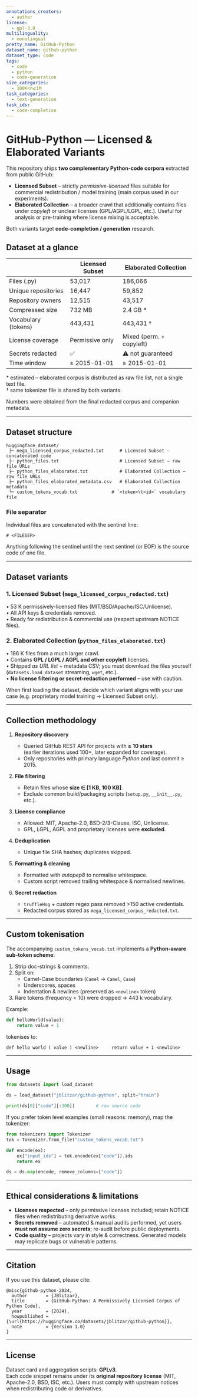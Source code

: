 ```yaml
---
annotations_creators:
  - author
license:
  - gpl-3.0
multilinguality:
  - monolingual
pretty_name: GitHub-Python
dataset_name: github-python
dataset_type: code
tags:
  - code
  - python
  - code-generation
size_categories:
  - 100K<n⩽1M
task_categories:
  - text-generation
task_ids:
  - code-completion
---
```


# GitHub-Python — Licensed & Elaborated Variants

This repository ships **two complementary Python-code corpora** extracted from
public GitHub:

* **Licensed Subset** – strictly *permissive-licensed* files suitable for
  commercial redistribution / model training (main corpus used in our
  experiments).
* **Elaborated Collection** – a broader crawl that additionally contains files
  under *copyleft* or unclear licenses (GPL/AGPL/LGPL, etc.).  Useful for
  analysis or pre-training where license mixing is acceptable.

Both variants target **code-completion / generation** research.

## Dataset at a glance

|                           | **Licensed Subset** | **Elaborated Collection** |
| ------------------------- | ------------------- | ------------------------- |
| Files (.py)               | 53,017              | 186,066                  |
| Unique repositories       | 16,447              | 59,852                   |
| Repository owners         | 12,515              | 43,517                   |
| Compressed size           | 732 MB              | 2.4 GB \*               |
| Vocabulary (tokens)       | 443,431             | 443,431 †               |
| License coverage          | Permissive only     | Mixed (perm. + copyleft) |
| Secrets redacted          | ✅                  | ⚠️ not guaranteed       |
| Time window               | ≥ 2015-01-01        | ≥ 2015-01-01             |

\* estimated – elaborated corpus is distributed as raw file list, not a single
text file.  
† same tokenizer file is shared by both variants.

Numbers were obtained from the final redacted corpus and companion metadata.

---

## Dataset structure

```
huggingface_dataset/
 ├─ mega_licensed_corpus_redacted.txt      # Licensed Subset – concatenated code
 ├─ python_files.txt                       # Licensed Subset – raw file URLs
 ├─ python_files_elaborated.txt            # Elaborated Collection – raw file URLs
 ├─ python_files_elaborated_metadata.csv   # Elaborated Collection metadata
 └─ custom_tokens_vocab.txt             # `<token>\t<id>` vocabulary file
```

### File separator

Individual files are concatenated with the sentinel line:

```
# <FILESEP>
```

Anything following the sentinel until the next sentinel (or EOF) is the source
code of one file.

---

## Dataset variants

### 1. Licensed Subset  (`mega_licensed_corpus_redacted.txt`)

• 53 K permissively-licensed files (MIT/BSD/Apache/ISC/Unlicense).  
• All API keys & credentials removed.  
• Ready for redistribution & commercial use (respect upstream NOTICE files).

### 2. Elaborated Collection  (`python_files_elaborated.txt`)

• 186 K files from a much larger crawl.  
• Contains **GPL / LGPL / AGPL and other copyleft** licenses.  
• Shipped *as URL list* + metadata CSV; you must download the files yourself
  (`datasets.load_dataset` streaming, `wget`, etc.).  
• **No license filtering or secret-redaction performed** – use with caution.

When first loading the dataset, decide which variant aligns with your use case
(e.g. proprietary model training → Licensed Subset only).

---

## Collection methodology

1. **Repository discovery**

   - Queried GitHub REST API for projects with **≥ 10 stars**  
     (earlier iterations used 100+, later expanded for coverage).
   - Only repositories with primary language _Python_ and last commit ≥ 2015.

2. **File filtering**

   - Retain files whose **size ∈ [1 KB, 100 KB]**.
   - Exclude common build/packaging scripts (`setup.py`, `__init__.py`, etc.).

3. **License compliance**

   - Allowed: MIT, Apache-2.0, BSD-2/3-Clause, ISC, Unlicense.
   - GPL, LGPL, AGPL and proprietary licenses were **excluded**.

4. **Deduplication**

   - Unique file SHA hashes; duplicates skipped.

5. **Formatting & cleaning**

   - Formatted with _autopep8_ to normalise whitespace.
   - Custom script removed trailing whitespace & normalised newlines.

6. **Secret redaction**
   - `truffleHog` + custom regex pass removed >150 active credentials.
   - Redacted corpus stored as `mega_licensed_corpus_redacted.txt`.

---

## Custom tokenisation

The accompanying `custom_tokens_vocab.txt` implements a **Python-aware
sub-token scheme**:

1. Strip doc-strings & comments.
2. Split on:
   - Camel-Case boundaries (`Camel` → `Camel`, `Case`)
   - Underscores, spaces
   - Indentation & newlines (preserved as `<newline>` token)
3. Rare tokens (frequency < 10) were dropped → 443 k vocabulary.

Example:

```python
def helloWorld(value):
    return value + 1
```

tokenises to:

```
def hello world ( value ) <newline>     return value + 1 <newline>
```

---

## Usage

```python
from datasets import load_dataset

ds = load_dataset("jblitzar/github-python", split="train")

print(ds[0]["code"][:300])        # raw source code
```

If you prefer token level examples (small reasons: memory), map the tokenizer:

```python
from tokenizers import Tokenizer
tok = Tokenizer.from_file("custom_tokens_vocab.txt")

def encode(ex):
    ex["input_ids"] = tok.encode(ex["code"]).ids
    return ex

ds = ds.map(encode, remove_columns=["code"])
```

---

## Ethical considerations & limitations

- **Licenses respected** – only permissive licenses included; retain NOTICE
  files when redistributing derivative works.
- **Secrets removed** – automated & manual audits performed, yet users **must
  not assume zero secrets**; re-audit before public deployments.
- **Code quality** – projects vary in style & correctness. Generated models
  may replicate bugs or vulnerable patterns.

---

## Citation

If you use this dataset, please cite:

```
@misc{github-python-2024,
  author       = {JBlitzar},
  title        = {GitHub-Python: A Permissively Licensed Corpus of Python Code},
  year         = {2024},
  howpublished = {\url{https://huggingface.co/datasets/jblitzar/github-python}},
  note         = {Version 1.0}
}
```

---

## License

Dataset card and aggregation scripts: **GPLv3**.  
Each code snippet remains under its **original repository license** (MIT,
Apache-2.0, BSD, ISC, etc.). Users must comply with upstream notices when
redistributing code or derivatives.
